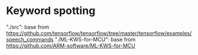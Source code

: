 # Keyword spotting 

"./src": base from https://github.com/tensorflow/tensorflow/tree/master/tensorflow/examples/speech_commands
"./ML-KWS-for-MCU": base from https://github.com/ARM-software/ML-KWS-for-MCU 
